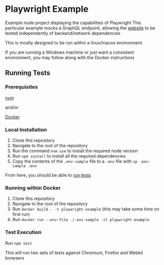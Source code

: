# Playwright Example
Example node project displaying the capabilities of Playwright
This particular example mocks a GraphQL endpoint, allowing the [website](https://spacex.land) to be tested independently of backend/network dependencies

This is mostly designed to be run within a linux/macos environment

If you are running a Windows machine or just want a consistent environment, you may follow along with the Docker instructions

## Running Tests
### Prerequisites
[nvm](https://github.com/nvm-sh/nvm#installing-and-updating)

and/or

[Docker](https://www.docker.com/products/docker-desktop)

### Local Installation
1. Clone this repository
1. Navigate to the root of the repository
1. Run the command `nvm use` to install the required node version
1. Run `npm install` to install all the required dependencies
1. Copy the contents of the `.env-sample` file to a `.env` file with `cp .env-sample .env`

From here, you should be able to [run tests](#test-execution)

### Running within Docker
1. Clone this repository
1. Navigate to the root of the repository
1. Run `docker build . -t playwright-example` (this may take some time on first run)
1. Run `docker run --env-file ./.env-sample -it playwright-example`

### Test Execution
Run `npm test`

This will run two sets of tests against Chromium, Firefox and Webkit browsers